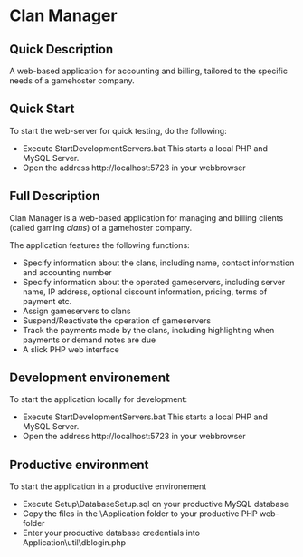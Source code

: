 # Clan Manager #
## Quick Description ##
A web-based application for accounting and billing, tailored to the specific needs of a gamehoster company.

## Quick Start
To start the web-server for quick testing, do the following:
* Execute StartDevelopmentServers.bat This starts a local PHP and MySQL Server.
* Open the address http://localhost:5723 in your webbrowser

## Full Description ##
Clan Manager is a web-based application for managing and billing clients (called gaming *clans*) of a gamehoster company.

The application features the following functions:

* Specify information about the clans, including name, contact information and accounting number
* Specify information about the operated gameservers, including server name, IP address, optional discount information, pricing, terms of payment etc.
* Assign gameservers to clans
* Suspend/Reactivate the operation of gameservers
* Track the payments made by the clans, including highlighting when payments or demand notes are due
* A slick PHP web interface

## Development environement ##
To start the application locally for development:

* Execute StartDevelopmentServers.bat This starts a local PHP and MySQL Server.
* Open the address http://localhost:5723 in your webbrowser

## Productive environment ##
To start the application in a productive environement

* Execute Setup\DatabaseSetup.sql on your productive MySQL database
* Copy the files in the \Application folder to your productive PHP web-folder
* Enter your productive database credentials into Application\util\dblogin.php
